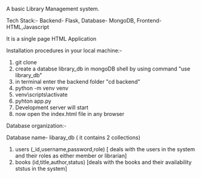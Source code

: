 A basic Library Management system.

Tech Stack:-
Backend- Flask, 
Database- MongoDB, 
Frontend- HTML,Javascript

It is a single page HTML Application

Installation procedures in your local machine:-

1. git clone
2. create a databse library_db in mongoDB shell by using command "use library_db"
3. in terminal enter the backend folder "cd backend"
4. python -m venv venv
5. venv\scripts\activate
6. pyhton app.py
7. Development server will start
8. now open the index.html file in any browser


Database organization:-

Database name- libaray_db ( it contains 2 collections)
1. users (_id,username,password,role) [ deals with the users in the system and their roles as either member or librarian]
2. books (id,title,author,status) [deals with the books and their availability ststus in the system]

